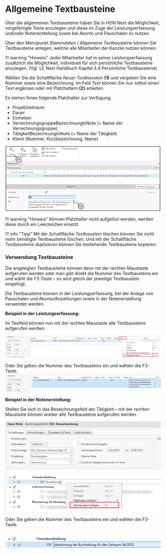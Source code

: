 # Allgemeine Textbausteine

Über die allgemeinen Textbausteine haben Sie in HON Next die Möglichkeit,
vorgefertigte Texte anzulegen und diese im Zuge der Leistungserfassung
und/oder Notenerstellung sowie bei Akonto und Pauschalen zu nutzen.

Über den Menüpunkt *Stammdaten / Allgemeine Textbausteine* können Sie
Textbausteine anlegen, welche alle Mitarbeiter der Kanzlei nutzen
können.

!!! warning "Hinweis"
    Jeder Mitarbeiter hat in seiner Leistungserfassung zusätzlich die
    Möglichkeit, individuell für sich persönliche Textbausteine anzulegen.
    (Vgl. LE Next Handbuch Kapitel 3.4 Persönliche Textbausteine)

Wählen Sie die Schaltfläche *Neuer Textbaustein* **(1)** und vergeben
Sie eine Nummer sowie eine Bezeichnung. Im Feld *Text* können Sie nun
selbst einen Text ergänzen oder mit Platzhaltern **(2)** arbeiten.

Es stehen Ihnen folgende Platzhalter zur Verfügung:

-   Projektzeitraum
-   Dauer
-   Einheiten
-   VerrechnungsgruppeBezeichnungInNote (= Name der Verrechnungsgruppe)
-   TätigkeitBezeichnungInNote (= Name der Tätigkeit)
-   Klient (Nummer, Kurzbezeichnung, Name)

![](<img/image67.png>)

!!! warning "Hinweis"
    Können Platzhalter nicht aufgelöst werden, werden diese durch ein
    Leerzeichen ersetzt.

!!! info "Tipp"
    Mit der Schaltfläche *Textbaustein löschen* können Sie nicht mehr
    benötigte Textbausteine löschen. Und mit der Schaltfläche *Textbausteine
    duplizieren* können Sie bestehende Textbausteine kopieren.

### Verwendung Textbausteine

Die angelegten Textbausteine können dann mit der rechten Maustaste
aufgerufen werden oder man gibt direkt die Nummer des Textbausteins ein
und wählt die *F3-Taste* – es wird gleich der jeweilige Textbaustein
eingefügt.

Die Textbausteine können in der Leistungserfassung, bei der Anlage von
Pauschalen und Akonto/Anzahlungen sowie in der Notenerstellung verwendet
werden.

**Beispiel in der Leistungserfassung:**

Im Textfeld können nun mit der rechten Maustaste alle Textbausteine
aufgerufen werden:

![](<img/image68.png>)

Oder Sie geben die Nummer des Textbausteins ein und wählen die
F3-Taste.
![](<img/image69.png>)

**Beispiel in der Notenerstellung:**

Stellen Sie sich in das Bezeichnungsfeld der Tätigkeit – mit der rechten
Maustaste können wieder alle Textbausteine aufgerufen werden.

![](<img/image70.png>)

Oder Sie geben die Nummer des Textbausteins ein und wählen die
F3-Taste.

![](<img/image71.png>)
